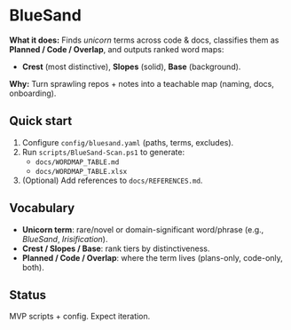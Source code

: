 # BlueSand

**What it does:** Finds *unicorn* terms across code & docs, classifies them as **Planned / Code / Overlap**, and outputs ranked word maps:
- **Crest** (most distinctive), **Slopes** (solid), **Base** (background).

**Why:** Turn sprawling repos + notes into a teachable map (naming, docs, onboarding).

## Quick start
1. Configure `config/bluesand.yaml` (paths, terms, excludes).
2. Run `scripts/BlueSand-Scan.ps1` to generate:
   - `docs/WORDMAP_TABLE.md`
   - `docs/WORDMAP_TABLE.xlsx`
3. (Optional) Add references to `docs/REFERENCES.md`.

## Vocabulary
- **Unicorn term**: rare/novel or domain-significant word/phrase (e.g., *BlueSand*, *Irisification*).
- **Crest / Slopes / Base**: rank tiers by distinctiveness.
- **Planned / Code / Overlap**: where the term lives (plans-only, code-only, both).

## Status
MVP scripts + config. Expect iteration.

